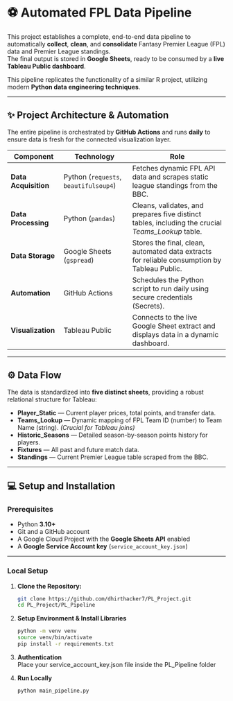 # ⚽ Automated FPL Data Pipeline

This project establishes a complete, end-to-end data pipeline to automatically **collect**, **clean**, and **consolidate** Fantasy Premier League (FPL) data and Premier League standings.  
The final output is stored in **Google Sheets**, ready to be consumed by a **live Tableau Public dashboard**.

This pipeline replicates the functionality of a similar R project, utilizing modern **Python data engineering techniques**.

---

## ✨ Project Architecture & Automation

The entire pipeline is orchestrated by **GitHub Actions** and runs **daily** to ensure data is fresh for the connected visualization layer.

| **Component**     | **Technology**                          | **Role**                                                                                      |
|--------------------|------------------------------------------|-----------------------------------------------------------------------------------------------|
| **Data Acquisition** | Python (`requests`, `beautifulsoup4`)   | Fetches dynamic FPL API data and scrapes static league standings from the BBC.                |
| **Data Processing**  | Python (`pandas`)                       | Cleans, validates, and prepares five distinct tables, including the crucial *Teams_Lookup* table. |
| **Data Storage**     | Google Sheets (`gspread`)               | Stores the final, clean, automated data extracts for reliable consumption by Tableau Public.   |
| **Automation**       | GitHub Actions                          | Schedules the Python script to run daily using secure credentials (Secrets).                   |
| **Visualization**    | Tableau Public                          | Connects to the live Google Sheet extract and displays data in a dynamic dashboard.            |

---

## ⚙️ Data Flow

The data is standardized into **five distinct sheets**, providing a robust relational structure for Tableau:

- **Player_Static** — Current player prices, total points, and transfer data.  
- **Teams_Lookup** — Dynamic mapping of FPL Team ID (number) to Team Name (string). *(Crucial for Tableau joins)*  
- **Historic_Seasons** — Detailed season-by-season points history for players.  
- **Fixtures** — All past and future match data.  
- **Standings** — Current Premier League table scraped from the BBC.

---

## 💻 Setup and Installation

### **Prerequisites**

- Python **3.10+**  
- Git and a GitHub account  
- A Google Cloud Project with the **Google Sheets API** enabled  
- A **Google Service Account key** (`service_account_key.json`)

---

### **Local Setup**

1. **Clone the Repository:**
   ```bash
   git clone https://github.com/dhirthacker7/PL_Project.git
   cd PL_Project/PL_Pipeline
   ```
   
2. **Setup Environment & Install Libraries**
   ``` bash
   python -m venv venv
   source venv/bin/activate
   pip install -r requirements.txt
   ```

3. **Authentication** <br>
     Place your service_account_key.json file inside the PL_Pipeline folder

4. **Run Locally**
   ```bash
   python main_pipeline.py
   ```
